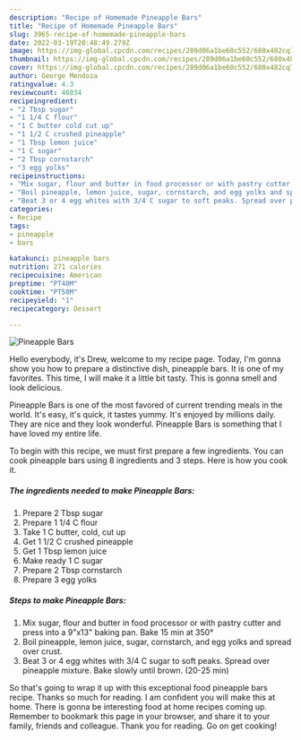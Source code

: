 ```yaml
---
description: "Recipe of Homemade Pineapple Bars"
title: "Recipe of Homemade Pineapple Bars"
slug: 3965-recipe-of-homemade-pineapple-bars
date: 2022-03-19T20:48:49.279Z
image: https://img-global.cpcdn.com/recipes/289d06a1be60c552/680x482cq70/pineapple-bars-recipe-main-photo.jpg
thumbnail: https://img-global.cpcdn.com/recipes/289d06a1be60c552/680x482cq70/pineapple-bars-recipe-main-photo.jpg
cover: https://img-global.cpcdn.com/recipes/289d06a1be60c552/680x482cq70/pineapple-bars-recipe-main-photo.jpg
author: George Mendoza
ratingvalue: 4.3
reviewcount: 46034
recipeingredient:
- "2 Tbsp sugar"
- "1 1/4 C flour"
- "1 C butter cold cut up"
- "1 1/2 C crushed pineapple"
- "1 Tbsp lemon juice"
- "1 C sugar"
- "2 Tbsp cornstarch"
- "3 egg yolks"
recipeinstructions:
- "Mix sugar, flour and butter in food processor or with pastry cutter and press into a 9&#34;x13&#34; baking pan. Bake 15 min at 350°"
- "Boil pineapple, lemon juice, sugar, cornstarch, and egg yolks and spread over crust."
- "Beat 3 or 4 egg whites with 3/4 C sugar to soft peaks. Spread over pineapple mixture. Bake slowly until brown. (20-25 min)"
categories:
- Recipe
tags:
- pineapple
- bars

katakunci: pineapple bars 
nutrition: 271 calories
recipecuisine: American
preptime: "PT40M"
cooktime: "PT58M"
recipeyield: "1"
recipecategory: Dessert

---
```



![Pineapple Bars](https://img-global.cpcdn.com/recipes/289d06a1be60c552/680x482cq70/pineapple-bars-recipe-main-photo.jpg)

Hello everybody, it's Drew, welcome to my recipe page. Today, I'm gonna show you how to prepare a distinctive dish, pineapple bars. It is one of my favorites. This time, I will make it a little bit tasty. This is gonna smell and look delicious.



Pineapple Bars is one of the most favored of current trending meals in the world. It's easy, it's quick, it tastes yummy. It's enjoyed by millions daily. They are nice and they look wonderful. Pineapple Bars is something that I have loved my entire life.


To begin with this recipe, we must first prepare a few ingredients. You can cook pineapple bars using 8 ingredients and 3 steps. Here is how you cook it.

<!--inarticleads1-->

##### The ingredients needed to make Pineapple Bars:

1. Prepare 2 Tbsp sugar
1. Prepare 1 1/4 C flour
1. Take 1 C butter, cold, cut up
1. Get 1 1/2 C crushed pineapple
1. Get 1 Tbsp lemon juice
1. Make ready 1 C sugar
1. Prepare 2 Tbsp cornstarch
1. Prepare 3 egg yolks




<!--inarticleads2-->

##### Steps to make Pineapple Bars:

1. Mix sugar, flour and butter in food processor or with pastry cutter and press into a 9&#34;x13&#34; baking pan. Bake 15 min at 350°
1. Boil pineapple, lemon juice, sugar, cornstarch, and egg yolks and spread over crust.
1. Beat 3 or 4 egg whites with 3/4 C sugar to soft peaks. Spread over pineapple mixture. Bake slowly until brown. (20-25 min)




So that's going to wrap it up with this exceptional food pineapple bars recipe. Thanks so much for reading. I am confident you will make this at home. There is gonna be interesting food at home recipes coming up. Remember to bookmark this page in your browser, and share it to your family, friends and colleague. Thank you for reading. Go on get cooking!
